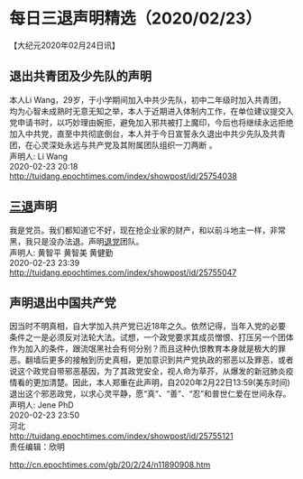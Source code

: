 # 每日三退声明精选（2020/02/23）
  
  
【大纪元2020年02月24日讯】  
## 退出共青团及少先队的声明  
本人Li Wang，29岁，于小学期间加入中共少先队，初中二年级时加入共青团，均为心智未成熟时无意无知之举，本人于近期进入体制内工作，在单位建议提交入党申请书时，以巧妙理由婉拒，避免加入邪共被打上魔印，今后也将继续永远拒绝加入中共党，直至中共彻底倒台，本人并于今日宣誓永久退出中共少先队及共青团，在心灵深处永远与共产党及其附属团队组织一刀两断 。  
声明人: Li Wang  
2020-02-23 20:18  
http://tuidang.epochtimes.com/index/showpost/id/25754038  
## <a href="http://cn.epochtimes.com/gb/tag/%E4%B8%89%E9%80%80.html">三退</a>声明  
我是党员。我们都知道它不好，现在抢企业家的财产，和以前斗地主一样，非常黑，我只是没办法退。声明<a href="http://cn.epochtimes.com/gb/tag/%E9%80%80%E5%85%9A.html">退党</a>团队。  
声明人: 黄智平 黄智美 黄健勤  
2020-02-23 23:39  
http://tuidang.epochtimes.com/index/showpost/id/25755047  
## 声明退出中国共产党  
因当时不明真相，自大学加入共产党已近18年之久。依然记得，当年入党的必要条件之一是必须反对法轮大法。试想，一个政党要求其成员憎恨、打压另一个团体作为加入的条件，跟流氓黑社会有何分别？而且这种仇恨教育本身就是极大的罪恶。翻墙后更多的接触到历史真相，更加意识到共产党执政的邪恶以及罪恶，或者说这个政党自带邪恶基因，为了其政党安全，视人命为草芥，从爆发的新冠肺炎疫情看的更加清楚。因此，本人郑重在此声明，自2020年2月22日13:59(美东时间)退出这个邪恶政党，以求心灵平静，愿“真”、“善”、“忍”和普世仁爱在世间永存。  
声明人: Jene PhD  
2020-02-23 23:50  
河北  
http://tuidang.epochtimes.com/index/showpost/id/25755121  
责任编辑：欣明  
  
  
  
http://cn.epochtimes.com/gb/20/2/24/n11890908.htm

